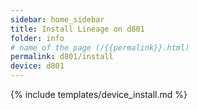 ```yaml
---
sidebar: home_sidebar
title: Install Lineage on d801
folder: info
# name of the page (/{{permalink}}.html)
permalink: d801/install
device: d801
---
```

{% include templates/device_install.md %}

